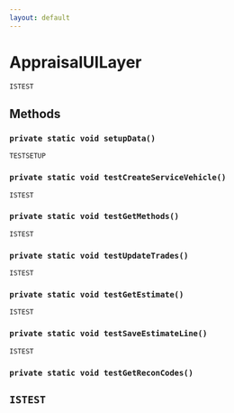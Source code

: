 ```yaml
---
layout: default
---
```

# AppraisalUILayer

`ISTEST`
## Methods
### `private static void setupData()`

`TESTSETUP`
### `private static void testCreateServiceVehicle()`

`ISTEST`
### `private static void testGetMethods()`

`ISTEST`
### `private static void testUpdateTrades()`

`ISTEST`
### `private static void testGetEstimate()`

`ISTEST`
### `private static void testSaveEstimateLine()`

`ISTEST`
### `private static void testGetReconCodes()`

`ISTEST`
---
